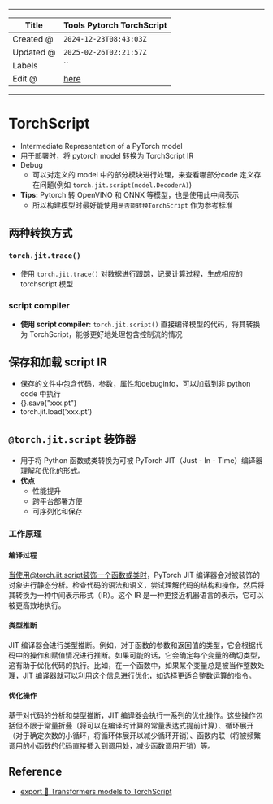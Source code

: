 -----

| Title     | Tools Pytorch TorchScript                             |
| --------- | ----------------------------------------------------- |
| Created @ | `2024-12-23T08:43:03Z`                                |
| Updated @ | `2025-02-26T02:21:57Z`                                |
| Labels    | \`\`                                                  |
| Edit @    | [here](https://github.com/junxnone/aiwiki/issues/490) |

-----

# TorchScript

  - Intermediate Representation of a PyTorch model
  - 用于部署时，将 pytorch model 转换为 TorchScript IR
  - Debug
      - 可以对定义的 model 中的部分模块进行处理，来查看哪部分code 定义存在问题(例如
        `torch.jit.script(model.DecoderA)`)
  - **Tips:** Pytorch 转 OpenVINO 和 ONNX 等模型，也是使用此中间表示
      - 所以构建模型时最好能使用`是否能转换TorchScript` 作为参考标准

## 两种转换方式

### `torch.jit.trace()`

  - 使用 `torch.jit.trace()` 对数据进行跟踪，记录计算过程，生成相应的 torchscript 模型

### script compiler

  - **使用 script compiler:** `torch.jit.script()` 直接编译模型的代码，将其转换为
    TorchScript，能够更好地处理包含控制流的情况

## 保存和加载 script IR

  - 保存的文件中包含代码，参数，属性和debuginfo，可以加载到非 python code 中执行
  - {}.save("xxx.pt")
  - torch.jit.load('xxx.pt')

## `@torch.jit.script` 装饰器

  - 用于将 Python 函数或类转换为可被 PyTorch JIT（Just - In - Time）编译器理解和优化的形式。
  - **优点**
      - 性能提升
      - 跨平台部署方便
      - 可序列化和保存

### 工作原理

#### 编译过程

当使用@torch.jit.script装饰一个函数或类时，PyTorch JIT
编译器会对被装饰的对象进行静态分析。检查代码的语法和语义，尝试理解代码的结构和操作，然后将其转换为一种中间表示形式（IR）。这个
IR 是一种更接近机器语言的表示，它可以被更高效地执行。

#### 类型推断

JIT
编译器会进行类型推断。例如，对于函数的参数和返回值的类型，它会根据代码中的操作和赋值情况进行推断。如果可能的话，它会确定每个变量的确切类型，这有助于优化代码的执行。比如，在一个函数中，如果某个变量总是被当作整数处理，JIT
编译器就可以利用这个信息进行优化，如选择更适合整数运算的指令。

#### 优化操作

基于对代码的分析和类型推断，JIT
编译器会执行一系列的优化操作。这些操作包括但不限于常量折叠（将可以在编译时计算的常量表达式提前计算）、循环展开（对于确定次数的小循环，将循环体展开以减少循环开销）、函数内联（将被频繁调用的小函数的代码直接插入到调用处，减少函数调用开销）等。

## Reference

  - [export 🤗 Transformers models to
    TorchScript](https://huggingface.co/docs/transformers/en/torchscript)
